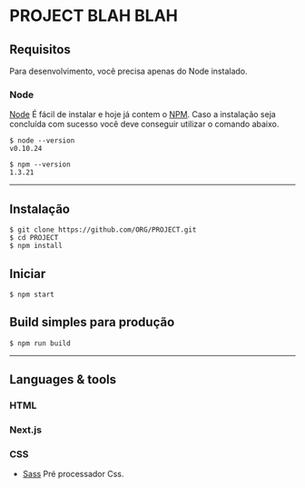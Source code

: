# PROJECT BLAH BLAH

## Requisitos

Para desenvolvimento, você precisa apenas do Node instalado.

### Node

[Node](http://nodejs.org/) É fácil de instalar e hoje já contem o [NPM](https://npmjs.org/).
Caso a instalação seja concluída com sucesso você deve conseguir utilizar o comando abaixo.

    $ node --version
    v0.10.24

    $ npm --version
    1.3.21

---

## Instalação

    $ git clone https://github.com/ORG/PROJECT.git
    $ cd PROJECT
    $ npm install

## Iniciar

    $ npm start

## Build simples para produção

    $ npm run build

---

## Languages & tools

### HTML

### Next.js

### CSS

- [Sass](https://sass-lang.com) Pré processador Css.